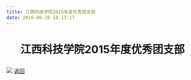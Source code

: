 ```yaml
---
title: 江西科技学院2015年度优秀团支部
date: 2016-06-26 18:13:17
---
```

# <p align="center">江西科技学院2015年度优秀团支部</p>
![](http://og9nrsw1n.bkt.clouddn.com/honor/group/2015.jpg)
[返回](/bst)